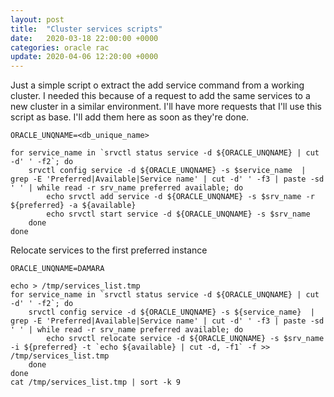 ```yaml
---
layout: post
title:  "Cluster services scripts"
date:   2020-03-18 22:00:00 +0000
categories: oracle rac
update: 2020-04-06 12:20:00 +0000
---
```


Just a simple script o extract the add service command from a working cluster. I needed this because of a request to add the same services to a new cluster in a similar environment.
I'll have more requests that I'll use this script as base. I'll add them here as soon as they're done.


```
ORACLE_UNQNAME=<db_unique_name>

for service_name in `srvctl status service -d ${ORACLE_UNQNAME} | cut -d' ' -f2`; do 
    srvctl config service -d ${ORACLE_UNQNAME} -s $service_name  | grep -E 'Preferred|Available|Service name' | cut -d' ' -f3 | paste -sd ' ' | while read -r srv_name preferred available; do
        echo srvctl add service -d ${ORACLE_UNQNAME} -s $srv_name -r ${preferred} -a ${available}
        echo srvctl start service -d ${ORACLE_UNQNAME} -s $srv_name
    done
done
```

Relocate services to the first preferred instance

```
ORACLE_UNQNAME=DAMARA

echo > /tmp/services_list.tmp
for service_name in `srvctl status service -d ${ORACLE_UNQNAME} | cut -d' ' -f2`; do 
    srvctl config service -d ${ORACLE_UNQNAME} -s ${service_name}  | grep -E 'Preferred|Available|Service name' | cut -d' ' -f3 | paste -sd ' ' | while read -r srv_name preferred available; do
        echo srvctl relocate service -d ${ORACLE_UNQNAME} -s $srv_name -i ${preferred} -t `echo ${available} | cut -d, -f1` -f >> /tmp/services_list.tmp
    done
done
cat /tmp/services_list.tmp | sort -k 9
```